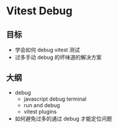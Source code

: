 # Vitest Debug

## 目标
- 学会如何 debug vitest 测试
- 过多手动 debug 的坏味道的解决方案

## 大纲
- debug
  - javascript debug terminal
  - run and debug
  - vitest plugins
- 如何避免过多的通过 debug 才能定位问题